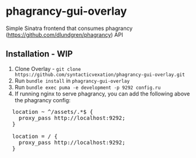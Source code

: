 # phagrancy-gui-overlay
Simple Sinatra frontend that consumes phagrancy (https://github.com/dlundgren/phagrancy) API

## Installation - WIP

1. Clone Overlay - `git clone https://github.com/syntacticvexation/phagrancy-gui-overlay.git`
2. Run `bundle install` in `phagrancy-gui-overlay`
3. Run `bundle exec puma -e development -p 9292 config.ru`
4. If running nginx to serve phagrancy, you can add the following above the phagrancy config:
<pre>
  location ~ ^/assets/.*$ {
    proxy_pass http://localhost:9292;
  }

  location = / {
    proxy_pass http://localhost:9292;
  }
</pre>
